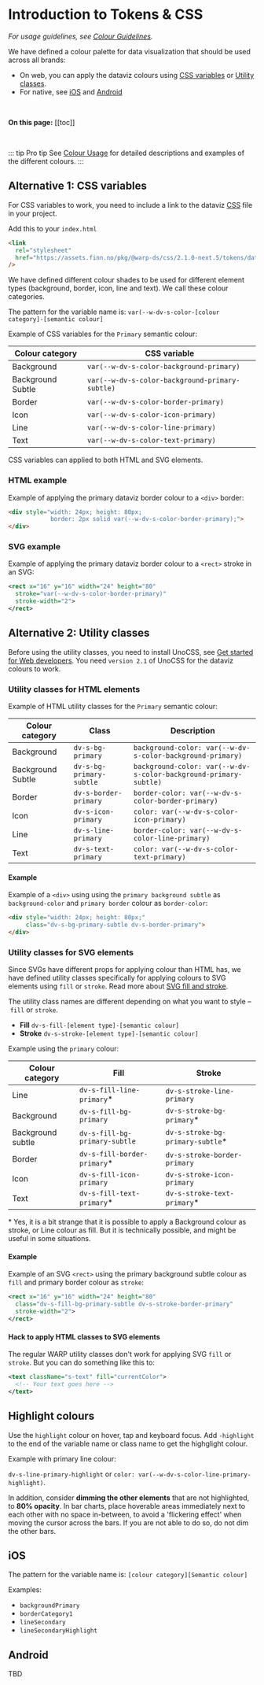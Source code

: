 # Introduction to Tokens & CSS

*For usage guidelines, see [Colour Guidelines](/foundations/data-visualization/colour/introduction/).*

We have defined a colour palette for data visualization that should be used across all brands: 
- On web, you can apply the dataviz colours using [CSS variables](#alternative-1-css-variables) or [Utility classes](#alternative-2-utility-classes). 
- For native, see [iOS](#ios) and [Android](#android)

<br>

**On this page:**
[[toc]]

<br>

::: tip Pro tip
See [Colour Usage](/foundations/data-visualization/colour-usage/) for detailed descriptions and examples of the different colours. 
:::

## Alternative 1: CSS variables
For CSS variables to work, you need to include a link to the dataviz [CSS](https://assets.finn.no/pkg/@warp-ds/css/2.1.0-next.5/tokens/dataviz.css) file in your project.

Add this to your `index.html`

```html
<link
  rel="stylesheet"
  href="https://assets.finn.no/pkg/@warp-ds/css/2.1.0-next.5/tokens/dataviz.css"
/>
```

We have defined different colour shades to be used for different element types (background, border, icon, line and text). We call these colour categories. 

The pattern for the variable name is: `var(--w-dv-s-color-[colour category]-[semantic colour]`

Example of CSS variables for the `Primary` semantic colour:

| Colour category | CSS variable      |  
| -------------- | ----------------- | 
| Background     | `var(--w-dv-s-color-background-primary)` | 
| Background Subtle | `var(--w-dv-s-color-background-primary-subtle)` | 
| Border         | `var(--w-dv-s-color-border-primary)` |
| Icon           | `var(--w-dv-s-color-icon-primary)` |
| Line           | `var(--w-dv-s-color-line-primary)` |
| Text           | `var(--w-dv-s-color-text-primary)` |

CSS variables can applied to both HTML and SVG elements. 

### HTML example
Example of applying the primary dataviz border colour to a `<div>` border:

``` html
<div style="width: 24px; height: 80px; 
            border: 2px solid var(--w-dv-s-color-border-primary);">
</div>
```  

### SVG example
Example of applying the primary dataviz border colour to a `<rect>` stroke in an SVG:

``` xml
<rect x="16" y="16" width="24" height="80"
  stroke="var(--w-dv-s-color-border-primary)" 
  stroke-width="2">
</rect>

```  

## Alternative 2: Utility classes

Before using the utility classes, you need to install UnoCSS, see [Get started for Web developers](/get-started/developers/web/). You need `version 2.1` of UnoCSS for the dataviz colours to work.

### Utility classes for HTML elements

Example of HTML utility classes for the `Primary` semantic colour:

| Colour category | Class   | Description |  
| -------------- | ------------------- |  ----------------- | 
| Background     | `dv-s-bg-primary` |  `background-color: var(--w-dv-s-color-background-primary)` |
| Background Subtle | `dv-s-bg-primary-subtle` |  `background-color: var(--w-dv-s-color-background-primary-subtle)` |  
| Border         | `dv-s-border-primary` |`border-color: var(--w-dv-s-color-border-primary)` |
| Icon           | `dv-s-icon-primary` | `color: var(--w-dv-s-color-icon-primary)` |
| Line           | `dv-s-line-primary` | `border-color: var(--w-dv-s-color-line-primary)` |
| Text           | `dv-s-text-primary` | `color: var(--w-dv-s-color-text-primary)` |

#### Example

Example of a `<div>` using using the `primary background subtle` as `background-color` and `primary border` colour as `border-color`: 

``` html
<div style="width: 24px; height: 80px;" 
     class="dv-s-bg-primary-subtle dv-s-border-primary">
</div>
```  

### Utility classes for SVG elements

Since SVGs have different props for applying colour than HTML has, we have defined utility classes specifically for applying colours to SVG elements using `fill` or `stroke`. Read more about [SVG fill and stroke](https://developer.mozilla.org/en-US/docs/Web/SVG/Tutorial/Fills_and_Strokes).

The utility class names are different depending on what you want to style – `fill` or `stroke`. 
- **Fill** `dv-s-fill-[element type]-[semantic colour]`
- **Stroke** `dv-s-stroke-[element type]-[semantic colour]`


Example using the `primary` colour:

| Colour category | Fill                | Stroke               |
| -------------- | ------------------- | ------------------- |
| Line           | `dv-s-fill-line-primary`* | `dv-s-stroke-line-primary` |
| Background     | `dv-s-fill-bg-primary` | `dv-s-stroke-bg-primary`* |  
| Background subtle | `dv-s-fill-bg-primary-subtle` | `dv-s-stroke-bg-primary-subtle`* |
| Border         | `dv-s-fill-border-primary`* | `dv-s-stroke-border-primary` |
| Icon           | `dv-s-fill-icon-primary` | `dv-s-stroke-icon-primary` | 
| Text           | `dv-s-fill-text-primary`* | `dv-s-stroke-text-primary`* | 

 \* Yes, it is a bit strange that it is possible to apply a Background colour as stroke, or Line colour as fill. But it is technically possible, and might be useful in some situations.


#### Example
Example of an SVG `<rect>` using the primary background subtle colour as `fill` and primary border colour as `stroke`: 

``` xml
<rect x="16" y="16" width="24" height="80"
  class="dv-s-fill-bg-primary-subtle dv-s-stroke-border-primary"
  stroke-width="2">
</rect>
```  


#### Hack to apply HTML classes to SVG elements

The regular WARP utility classes don't work for applying SVG `fill` or `stroke`. But you can do something like this to:

``` xml
<text className="s-text" fill="currentColor">
  <!-- Your text goes here -->
</text>
```  

## Highlight colours

Use the `highlight` colour on hover, tap and keyboard focus. Add `-highlight` to the end of the variable name or class name to get the highglight colour. 

Example with primary line colour:

`dv-s-line-primary-highlight` or `color: var(--w-dv-s-color-line-primary-highlight)`. 

In addition, consider **dimming the other elements** that are not highlighted, to **80% opacity**. In bar charts, place hoverable areas immediately next to each other with no space in-between, to avoid a 'flickering effect' when moving the cursor across the bars. If you are not able to do so, do not dim the other bars.

## iOS

The pattern for the variable name is: `[colour category][Semantic colour]`

Examples:
- `backgroundPrimary`
- `borderCategory1`
- `lineSecondary`
- `lineSecondaryHighlight`
 

## Android

TBD

